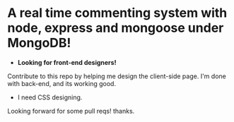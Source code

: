# A real time commenting system with node, express and mongoose under MongoDB! 
- **Looking for front-end designers!**

Contribute to this repo by helping me design the client-side page. I'm done with back-end, and its working good.
- I need CSS designing.

Looking forward for some pull reqs! thanks.
